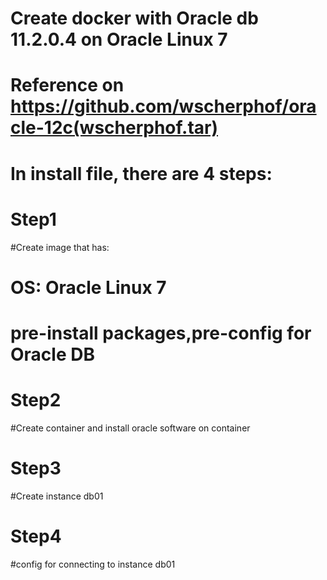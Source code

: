 # Create docker with Oracle db 11.2.0.4 on Oracle Linux 7 
# Reference on https://github.com/wscherphof/oracle-12c(wscherphof.tar)

# In install file, there are 4 steps:
# Step1
#Create image that has:
#	OS: Oracle Linux 7
#	pre-install packages,pre-config for Oracle DB

# Step2
#Create container and install oracle software on container

# Step3
#Create instance db01

# Step4
#config for connecting to instance db01
